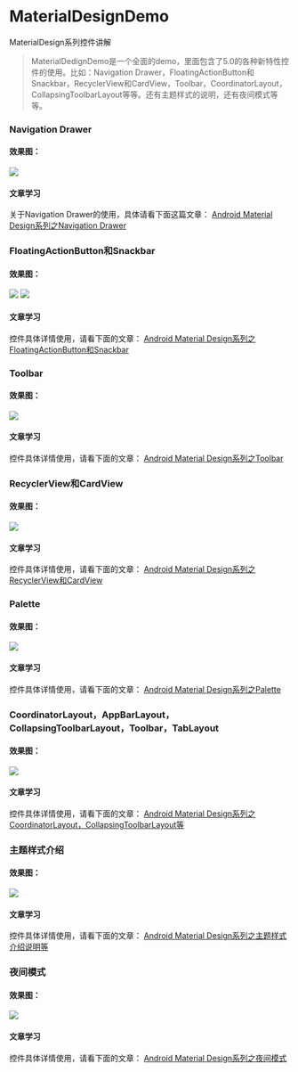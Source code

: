 # MaterialDesignDemo
MaterialDesign系列控件讲解
>MaterialDedignDemo是一个全面的demo，里面包含了5.0的各种新特性控件的使用。比如：Navigation Drawer，FloatingActionButton和Snackbar，RecyclerView和CardView，Toolbar，CoordinatorLayout，CollapsingToolbarLayout等等。还有主题样式的说明，还有夜间模式等等。

### Navigation Drawer
#### 效果图：
![](http://7xsgef.com1.z0.glb.clouddn.com/26DB607A-FBAD-4ACE-9D2C-6C45D71514B7.png)
#### 文章学习
关于Navigation Drawer的使用，具体请看下面这篇文章：
[Android Material Design系列之Navigation Drawer](http://godcoder.me/2016/06/19/Android%20Material%20Design系列之Navigation%20Drawer/)

### FloatingActionButton和Snackbar
#### 效果图：
![](http://7xsgef.com1.z0.glb.clouddn.com/fsdfsdfsdf45d45sd6fsd465fsd.gif)
![](http://7xsgef.com1.z0.glb.clouddn.com/sss三十多岁的.gif)
#### 文章学习
控件具体详情使用，请看下面的文章：
[Android Material Design系列之FloatingActionButton和Snackbar](http://godcoder.me/2016/06/23/Android%20Material%20Design系列之FloatingActionButton和Snackbar/)

### Toolbar
#### 效果图：
![](http://7xsgef.com1.z0.glb.clouddn.com/Screenshot_2016-06-23-17-01-27-906_MaterialDesign.png)
#### 文章学习
控件具体详情使用，请看下面的文章：
[Android Material Design系列之Toolbar](http://godcoder.me/2016/06/28/Android%20Material%20Design系列之Toolbar/)

### RecyclerView和CardView
#### 效果图：
![](http://7xsgef.com1.z0.glb.clouddn.com/dsdfdsfdsfdfdse3455.gif)
#### 文章学习
控件具体详情使用，请看下面的文章：
[Android Material Design系列之RecyclerView和CardView](http://godcoder.me/2016/07/01/Android%20Material%20Design系列之RecyclerView和CardView/)

### Palette
#### 效果图：
![](https://raw.githubusercontent.com/loonggg/MaterialDesignDemo/master/image/tmpdir__16_6_28_18_41_09.gif)
#### 文章学习
控件具体详情使用，请看下面的文章：
[Android Material Design系列之Palette](http://godcoder.me/2016/07/04/Android%20Material%20Design系列之Palette/)

### CoordinatorLayout，AppBarLayout，CollapsingToolbarLayout，Toolbar，TabLayout 
#### 效果图：
![](https://raw.githubusercontent.com/loonggg/CoordinatorLayoutDemo/master/image/1.gif)
#### 文章学习
控件具体详情使用，请看下面的文章：
[Android Material Design系列之CoordinatorLayout，CollapsingToolbarLayout等](http://godcoder.me/2016/07/09/Android%20Material%20Design系列之CoordinatorLayout，CollapsingToolbarLayout等/)

### 主题样式介绍
#### 效果图：
![](https://raw.githubusercontent.com/loonggg/MaterialDesignDemo/master/image/style.png)
#### 文章学习
控件具体详情使用，请看下面的文章：
[Android Material Design系列之主题样式介绍说明等](http://godcoder.me/2016/07/23/Android%20Material%20Design系列之主题样式介绍说明等/)

### 夜间模式
#### 效果图：
![](https://raw.githubusercontent.com/loonggg/MaterialDesignDemo/master/image/night.gif)
#### 文章学习
控件具体详情使用，请看下面的文章：
[Android Material Design系列之夜间模式](http://godcoder.me/2016/07/28/Android%20Material%20Design系列之夜间模式/)

